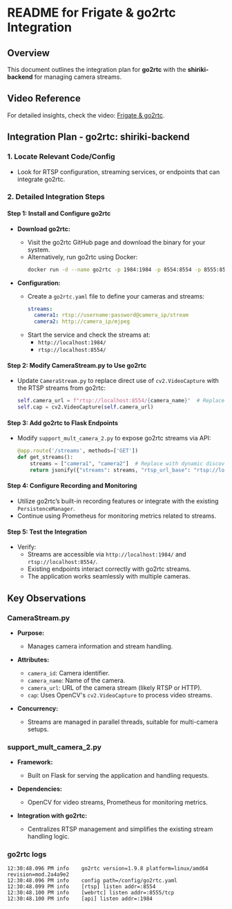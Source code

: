 # README for Frigate & go2rtc Integration

## Overview
This document outlines the integration plan for **go2rtc** with the **shiriki-backend** for managing camera streams.

## Video Reference
For detailed insights, check the video: [Frigate & go2rtc](https://youtu.be/PYMI_jfSizM?si=oD-pQWeo8moR4CnM).

## Integration Plan - go2rtc: shiriki-backend

### 1. Locate Relevant Code/Config
- Look for RTSP configuration, streaming services, or endpoints that can integrate go2rtc.

### 2. Detailed Integration Steps

#### Step 1: Install and Configure go2rtc
- **Download go2rtc:**
  - Visit the go2rtc GitHub page and download the binary for your system.
  - Alternatively, run go2rtc using Docker:
    ```bash
    docker run -d --name go2rtc -p 1984:1984 -p 8554:8554 -p 8555:8555 alexxit/go2rtc
    ```

- **Configuration:**
  - Create a `go2rtc.yaml` file to define your cameras and streams:
    ```yaml
    streams:
      camera1: rtsp://username:password@camera_ip/stream
      camera2: http://camera_ip/mjpeg
    ```
  - Start the service and check the streams at:
    - `http://localhost:1984/`
    - `rtsp://localhost:8554/`

#### Step 2: Modify CameraStream.py to Use go2rtc
- Update `CameraStream.py` to replace direct use of `cv2.VideoCapture` with the RTSP streams from go2rtc:
  ```python
  self.camera_url = f"rtsp://localhost:8554/{camera_name}"  # Replace camera_name with the stream ID
  self.cap = cv2.VideoCapture(self.camera_url)
  ```

#### Step 3: Add go2rtc to Flask Endpoints
- Modify `support_mult_camera_2.py` to expose go2rtc streams via API:
  ```python
  @app.route('/streams', methods=['GET'])
  def get_streams():
      streams = ["camera1", "camera2"]  # Replace with dynamic discovery if needed
      return jsonify({"streams": streams, "rtsp_url_base": "rtsp://localhost:8554/"})
  ```

#### Step 4: Configure Recording and Monitoring
- Utilize go2rtc’s built-in recording features or integrate with the existing `PersistenceManager`.
- Continue using Prometheus for monitoring metrics related to streams.

#### Step 5: Test the Integration
- Verify:
  - Streams are accessible via `http://localhost:1984/` and `rtsp://localhost:8554/`.
  - Existing endpoints interact correctly with go2rtc streams.
  - The application works seamlessly with multiple cameras.

## Key Observations

### CameraStream.py
- **Purpose:** 
  - Manages camera information and stream handling.
  
- **Attributes:**
  - `camera_id`: Camera identifier.
  - `camera_name`: Name of the camera.
  - `camera_url`: URL of the camera stream (likely RTSP or HTTP).
  - `cap`: Uses OpenCV's `cv2.VideoCapture` to process video streams.

- **Concurrency:** 
  - Streams are managed in parallel threads, suitable for multi-camera setups.

### support_mult_camera_2.py
- **Framework:** 
  - Built on Flask for serving the application and handling requests.
  
- **Dependencies:** 
  - OpenCV for video streams, Prometheus for monitoring metrics.

- **Integration with go2rtc:** 
  - Centralizes RTSP management and simplifies the existing stream handling logic.

### go2rtc logs
~~~
12:30:48.096 PM	info	go2rtc version=1.9.8 platform=linux/amd64 revision=mod.2a4a9e2
12:30:48.096 PM	info	config path=/config/go2rtc.yaml
12:30:48.099 PM	info	[rtsp] listen addr=:8554
12:30:48.100 PM	info	[webrtc] listen addr=:8555/tcp
12:30:48.100 PM	info	[api] listen addr=:1984
~~~
